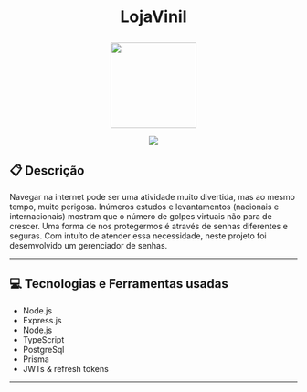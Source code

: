 # <p align = "center"> LojaVinil </p>

<p align="center">
   <img width="150" src="file:///C:/Users/Victor%20Hugo%20Fonseca/Downloads/music-cd-svgrepo-com.svg"/>
</p>

<p align = "center">
   <img src="https://img.shields.io/badge/author-Victor Hugo Fonseca-4dae71?style=flat-square" />
</p>


##  :clipboard: Descrição

Navegar na internet pode ser uma atividade muito divertida, mas ao mesmo tempo, muito perigosa. Inúmeros estudos e levantamentos (nacionais e internacionais) mostram que o número de golpes virtuais não para de crescer. Uma forma de nos protegermos é através de senhas diferentes e seguras. Com intuíto de atender essa necessidade, neste projeto foi desemvolvido um gerenciador de senhas.

***

## :computer:	 Tecnologias e Ferramentas usadas

- Node.js
- Express.js
- Node.js
- TypeScript
- PostgreSql
- Prisma
- JWTs & refresh tokens

***
